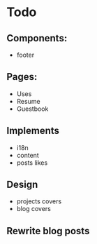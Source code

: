 # Todo

## Components:
- footer

## Pages:
- Uses
- Resume
- Guestbook

## Implements
- i18n
- content
- posts likes

## Design
- projects covers
- blog covers

## Rewrite blog posts
